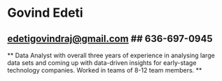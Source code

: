 # Govind Edeti
## edetigovindraj@gmail.com  ## 636-697-0945

** Data Analyst with overall three years of experience in analysing large data sets and coming up with data-driven insights for early-stage technology companies. Worked in teams of 8-12 team members. **
